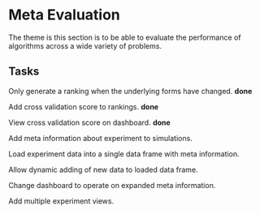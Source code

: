 # Meta Evaluation

The theme is this section is to be able to evaluate the performance of algorithms across a wide variety of problems.

## Tasks

Only generate a ranking when the underlying forms have changed. **done**

Add cross validation score to rankings.  **done**

View cross validation score on dashboard.  **done**

Add meta information about experiment to simulations.

Load experiment data into a single data frame with meta information.

Allow dynamic adding of new data to loaded data frame.

Change dashboard to operate on expanded meta information.

Add multiple experiment views.

